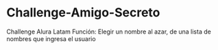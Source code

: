 # Challenge-Amigo-Secreto
Challenge Alura Latam
<l1>Función: Elegir un nombre al azar, de una lista de nombres que ingresa el usuario</l1>
